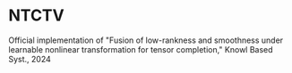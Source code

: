 # NTCTV
Official implementation of "Fusion of low-rankness and smoothness under learnable nonlinear transformation for tensor completion," Knowl Based Syst., 2024
